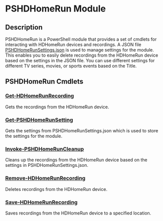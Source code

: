 # PSHDHomeRun Module

## Description

PSHDHomeRun is a PowerShell module that provides a set of cmdlets for interacting with HDHomeRun devices and recordings.
A JSON file [PSHDHomeRunSettings.json](/PSHDHomeRunSettings.json) is used to manage settings for the module.
This enables you to easily delete recordings from the HDHomeRun device based on the settings in the JSON file.
You can use different settings for different TV series, movies, or sports events based on the Title.

## PSHDHomeRun Cmdlets

### [Get-HDHomeRunRecording](/help/Get-HDHomeRunRecording.md)

Gets the recordings from the HDHomeRun device.

### [Get-PSHDHomeRunSetting](/help/Get-PSHDHomeRunSetting.md)

Gets the settings from PSHDHomeRunSettings.json which is used to store the settings for the module.

### [Invoke-PSHDHomeRunCleanup](/help/Invoke-PSHDHomeRunCleanup.md)

Cleans up the recordings from the HDHomeRun device based on the settings in PSHDHomeRunSettings.json.

### [Remove-HDHomeRunRecording](/help/Remove-HDHomeRunRecording.md)

Deletes recordings from the HDHomeRun device.

### [Save-HDHomeRunRecording](/help/Save-HDHomeRunRecording.md)

Saves recordings from the HDHomeRun device to a specified location.
